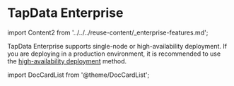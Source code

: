 # TapData Enterprise

import Content2 from '../../../reuse-content/_enterprise-features.md';

<Content2 />

TapData Enterprise supports single-node or high-availability deployment. If you are deploying in a production environment, it is recommended to use the [high-availability deployment](../../../production-admin/install-tapdata-ha.md) method.

import DocCardList from '@theme/DocCardList';

<DocCardList />